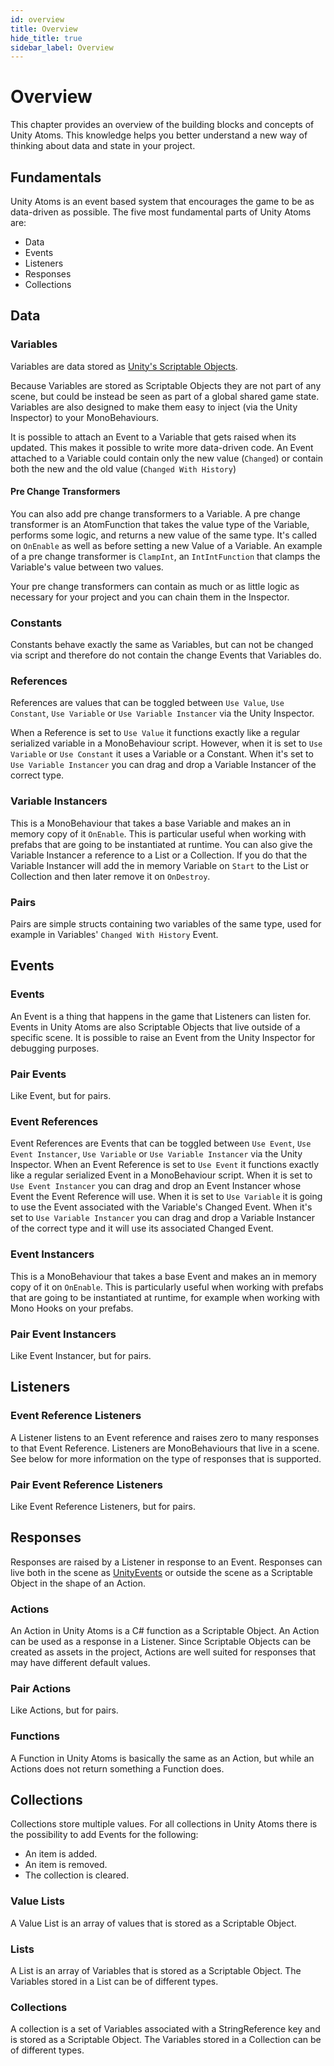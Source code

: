```yaml
---
id: overview
title: Overview
hide_title: true
sidebar_label: Overview
---
```


# Overview

This chapter provides an overview of the building blocks and concepts of Unity Atoms. This knowledge helps you better understand a new way of thinking about data and state in your project.

## Fundamentals

Unity Atoms is an event based system that encourages the game to be as data-driven as possible. The five most fundamental parts of Unity Atoms are:

-   Data
-   Events
-   Listeners
-   Responses
-   Collections

## Data

### Variables

Variables are data stored as [Unity's Scriptable Objects](https://docs.unity3d.com/Manual/class-ScriptableObject.html).

Because Variables are stored as Scriptable Objects they are not part of any scene, but could be instead be seen as part of a global shared game state. Variables are also designed to make them easy to inject (via the Unity Inspector) to your MonoBehaviours.

It is possible to attach an Event to a Variable that gets raised when its updated. This makes it possible to write more data-driven code. An Event attached to a Variable could contain only the new value (`Changed`) or contain both the new and the old value (`Changed With History`)

#### Pre Change Transformers

You can also add pre change transformers to a Variable. A pre change transformer is an AtomFunction that takes the value type of the Variable, performs some logic, and returns a new value of the same type. It's called on `OnEnable` as well as before setting a new Value of a Variable. An example of a pre change transformer is `ClampInt`, an `IntIntFunction` that clamps the Variable's value between two values.

Your pre change transformers can contain as much or as little logic as necessary for your project and you can chain them in the Inspector.

### Constants

Constants behave exactly the same as Variables, but can not be changed via script and therefore do not contain the change Events that Variables do.

### References

References are values that can be toggled between `Use Value`, `Use Constant`, `Use Variable` or `Use Variable Instancer` via the Unity Inspector.

When a Reference is set to `Use Value` it functions exactly like a regular serialized variable in a MonoBehaviour script. However, when it is set to `Use Variable` or `Use Constant` it uses a Variable or a Constant. When it's set to `Use Variable Instancer` you can drag and drop a Variable Instancer of the correct type.

### Variable Instancers

This is a MonoBehaviour that takes a base Variable and makes an in memory copy of it `OnEnable`. This is particular useful when working with prefabs that are going to be instantiated at runtime. You can also give the Variable Instancer a reference to a List or a Collection. If you do that the Variable Instancer will add the in memory Variable on `Start` to the List or Collection and then later remove it on `OnDestroy`.

### Pairs

Pairs are simple structs containing two variables of the same type, used for example in Variables' `Changed With History` Event.

## Events

### Events

An Event is a thing that happens in the game that Listeners can listen for. Events in Unity Atoms are also Scriptable Objects that live outside of a specific scene. It is possible to raise an Event from the Unity Inspector for debugging purposes.

### Pair Events

Like Event, but for pairs.

### Event References

Event References are Events that can be toggled between `Use Event`, `Use Event Instancer`, `Use Variable` or `Use Variable Instancer` via the Unity Inspector. When an Event Reference is set to `Use Event` it functions exactly like a regular serialized Event in a MonoBehaviour script. When it is set to `Use Event Instancer` you can drag and drop an Event Instancer whose Event the Event Reference will use. When it is set to `Use Variable` it is going to use the Event associated with the Variable's Changed Event. When it's set to `Use Variable Instancer` you can drag and drop a Variable Instancer of the correct type and it will use its associated Changed Event.

### Event Instancers

This is a MonoBehaviour that takes a base Event and makes an in memory copy of it on `OnEnable`. This is particularly useful when working with prefabs that are going to be instantiated at runtime, for example when working with Mono Hooks on your prefabs.

### Pair Event Instancers

Like Event Instancer, but for pairs.

## Listeners

### Event Reference Listeners

A Listener listens to an Event reference and raises zero to many responses to that Event Reference. Listeners are MonoBehaviours that live in a scene. See below for more information on the type of responses that is supported.

### Pair Event Reference Listeners

Like Event Reference Listeners, but for pairs.

## Responses

Responses are raised by a Listener in response to an Event. Responses can live both in the scene as [UnityEvents](https://docs.unity3d.com/ScriptReference/Events.UnityEvent.html) or outside the scene as a Scriptable Object in the shape of an Action.

### Actions

An Action in Unity Atoms is a C# function as a Scriptable Object. An Action can be used as a response in a Listener. Since Scriptable Objects can be created as assets in the project, Actions are well suited for responses that may have different default values.

### Pair Actions

Like Actions, but for pairs.

### Functions

A Function in Unity Atoms is basically the same as an Action, but while an Actions does not return something a Function does.

## Collections

Collections store multiple values. For all collections in Unity Atoms there is the possibility to add Events for the following:

-   An item is added.
-   An item is removed.
-   The collection is cleared.

### Value Lists

A Value List is an array of values that is stored as a Scriptable Object.

### Lists

A List is an array of Variables that is stored as a Scriptable Object. The Variables stored in a List can be of different types.

### Collections

A collection is a set of Variables associated with a StringReference key and is stored as a Scriptable Object. The Variables stored in a Collection can be of different types.
